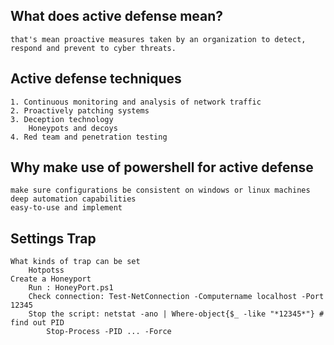 ## What does active defense mean?
    that's mean proactive measures taken by an organization to detect, respond and prevent to cyber threats.
## Active defense techniques 
    1. Continuous monitoring and analysis of network traffic 
    2. Proactively patching systems
    3. Deception technology 
        Honeypots and decoys
    4. Red team and penetration testing
## Why make use of powershell for active defense
    make sure configurations be consistent on windows or linux machines
    deep automation capabilities
    easy-to-use and implement
## Settings Trap
    What kinds of trap can be set 
        Hotpotss
    Create a Honeyport 
        Run : HoneyPort.ps1
        Check connection: Test-NetConnection -Computername localhost -Port 12345 
        Stop the script: netstat -ano | Where-object{$_ -like "*12345*"} # find out PID
            Stop-Process -PID ... -Force